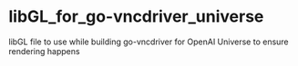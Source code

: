 # libGL_for_go-vncdriver_universe
libGL file to use while building go-vncdriver for OpenAI Universe to ensure rendering happens
